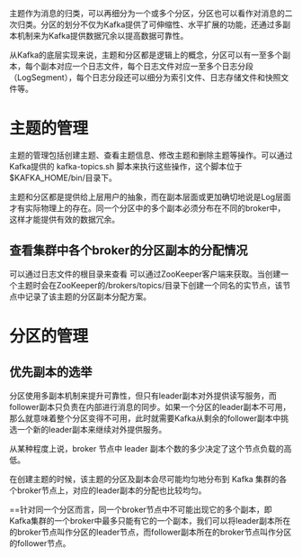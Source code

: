 主题作为消息的归类，可以再细分为一个或多个分区，分区也可以看作对消息的二次归类。分区的划分不仅为Kafka提供了可伸缩性、水平扩展的功能，还通过多副本机制来为Kafka提供数据冗余以提高数据可靠性。

从Kafka的底层实现来说，主题和分区都是逻辑上的概念，分区可以有一至多个副本，每个副本对应一个日志文件，每个日志文件对应一至多个日志分段（LogSegment），每个日志分段还可以细分为索引文件、日志存储文件和快照文件等。

# 主题的管理
主题的管理包括创建主题、查看主题信息、修改主题和删除主题等操作。可以通过 Kafka提供的 kafka-topics.sh 脚本来执行这些操作，这个脚本位于$KAFKA_HOME/bin/目录下。

主题和分区都是提供给上层用户的抽象，而在副本层面或更加确切地说是Log层面才有实际物理上的存在。同一个分区中的多个副本必须分布在不同的broker中，这样才能提供有效的数据冗余。
## 查看集群中各个broker的分区副本的分配情况
可以通过日志文件的根目录来查看
可以通过ZooKeeper客户端来获取。当创建一个主题时会在ZooKeeper的/brokers/topics/目录下创建一个同名的实节点，该节点中记录了该主题的分区副本分配方案。

# 分区的管理
## 优先副本的选举
分区使用多副本机制来提升可靠性，但只有leader副本对外提供读写服务，而follower副本只负责在内部进行消息的同步。如果一个分区的leader副本不可用，那么就意味着整个分区变得不可用，此时就需要Kafka从剩余的follower副本中挑选一个新的leader副本来继续对外提供服务。

从某种程度上说，broker 节点中 leader 副本个数的多少决定了这个节点负载的高低。

在创建主题的时候，该主题的分区及副本会尽可能均匀地分布到 Kafka 集群的各个broker节点上，对应的leader副本的分配也比较均匀。

==针对同一个分区而言，同一个broker节点中不可能出现它的多个副本，即Kafka集群的一个broker中最多只能有它的一个副本，我们可以将leader副本所在的broker节点叫作分区的leader节点，而follower副本所在的broker节点叫作分区的follower节点。

